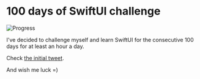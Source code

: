 # 100 days of SwiftUI challenge

![Progress](https://progress-bar.dev/83/?title=95h%2051m%20)


I've decided to challenge myself and learn SwiftUI for the consecutive 100 days for at least an hour a day.

Check [the initial tweet](https://twitter.com/ck3g/status/1188362654324318208).

And wish me luck =)

